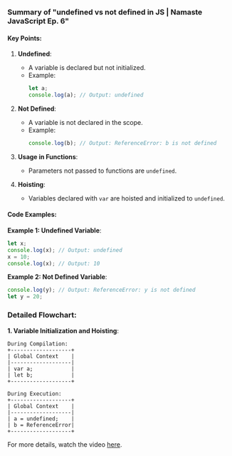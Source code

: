 ### Summary of "undefined vs not defined in JS | Namaste JavaScript Ep. 6"

#### Key Points:

1. **Undefined**:
   - A variable is declared but not initialized.
   - Example:
     ```javascript
     let a;
     console.log(a); // Output: undefined
     ```

2. **Not Defined**:
   - A variable is not declared in the scope.
   - Example:
     ```javascript
     console.log(b); // Output: ReferenceError: b is not defined
     ```

3. **Usage in Functions**:
   - Parameters not passed to functions are `undefined`.

4. **Hoisting**:
   - Variables declared with `var` are hoisted and initialized to `undefined`.

#### Code Examples:

**Example 1: Undefined Variable**:
```javascript
let x;
console.log(x); // Output: undefined
x = 10;
console.log(x); // Output: 10
```

**Example 2: Not Defined Variable**:
```javascript
console.log(y); // Output: ReferenceError: y is not defined
let y = 20;
```

### Detailed Flowchart:

**1. Variable Initialization and Hoisting**:

```plaintext
During Compilation:
+-------------------+
| Global Context    |
|-------------------|
| var a;            |
| let b;            |
+-------------------+

During Execution:
+-------------------+
| Global Context    |
|-------------------|
| a = undefined;    |
| b = ReferenceError|
+-------------------+
```

For more details, watch the video [here](https://www.youtube.com/watch?v=B7iF6G3EyIk).